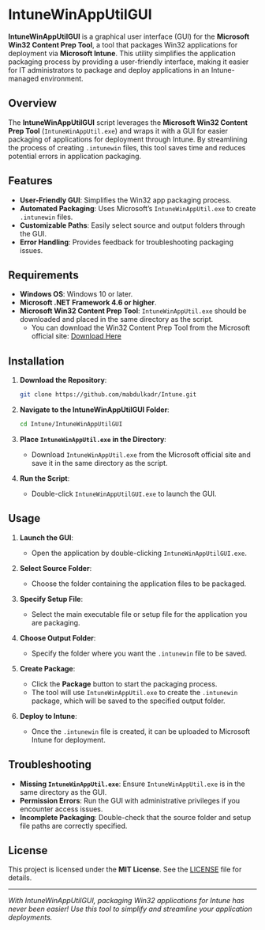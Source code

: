 # IntuneWinAppUtilGUI

**IntuneWinAppUtilGUI** is a graphical user interface (GUI) for the **Microsoft Win32 Content Prep Tool**, a tool that packages Win32 applications for deployment via **Microsoft Intune**. This utility simplifies the application packaging process by providing a user-friendly interface, making it easier for IT administrators to package and deploy applications in an Intune-managed environment.

## Overview

The **IntuneWinAppUtilGUI** script leverages the **Microsoft Win32 Content Prep Tool** (`IntuneWinAppUtil.exe`) and wraps it with a GUI for easier packaging of applications for deployment through Intune. By streamlining the process of creating `.intunewin` files, this tool saves time and reduces potential errors in application packaging.

## Features

- **User-Friendly GUI**: Simplifies the Win32 app packaging process.
- **Automated Packaging**: Uses Microsoft’s `IntuneWinAppUtil.exe` to create `.intunewin` files.
- **Customizable Paths**: Easily select source and output folders through the GUI.
- **Error Handling**: Provides feedback for troubleshooting packaging issues.

## Requirements

- **Windows OS**: Windows 10 or later.
- **Microsoft .NET Framework 4.6 or higher**.
- **Microsoft Win32 Content Prep Tool**: `IntuneWinAppUtil.exe` should be downloaded and placed in the same directory as the script.
  - You can download the Win32 Content Prep Tool from the Microsoft official site: [Download Here](https://learn.microsoft.com/mem/intune/apps/apps-win32-app-management#prepare-the-win32-app-content)

## Installation

1. **Download the Repository**:
   ```bash
   git clone https://github.com/mabdulkadr/Intune.git
   ```

2. **Navigate to the IntuneWinAppUtilGUI Folder**:
   ```bash
   cd Intune/IntuneWinAppUtilGUI
   ```

3. **Place `IntuneWinAppUtil.exe` in the Directory**:
   - Download `IntuneWinAppUtil.exe` from the Microsoft official site and save it in the same directory as the script.

4. **Run the Script**:
   - Double-click `IntuneWinAppUtilGUI.exe` to launch the GUI.

## Usage

1. **Launch the GUI**:
   - Open the application by double-clicking `IntuneWinAppUtilGUI.exe`.

2. **Select Source Folder**:
   - Choose the folder containing the application files to be packaged.

3. **Specify Setup File**:
   - Select the main executable file or setup file for the application you are packaging.

4. **Choose Output Folder**:
   - Specify the folder where you want the `.intunewin` file to be saved.

5. **Create Package**:
   - Click the **Package** button to start the packaging process.
   - The tool will use `IntuneWinAppUtil.exe` to create the `.intunewin` package, which will be saved to the specified output folder.

6. **Deploy to Intune**:
   - Once the `.intunewin` file is created, it can be uploaded to Microsoft Intune for deployment.

## Troubleshooting

- **Missing `IntuneWinAppUtil.exe`**: Ensure `IntuneWinAppUtil.exe` is in the same directory as the GUI.
- **Permission Errors**: Run the GUI with administrative privileges if you encounter access issues.
- **Incomplete Packaging**: Double-check that the source folder and setup file paths are correctly specified.

## License

This project is licensed under the **MIT License**. See the [LICENSE](LICENSE) file for details.

---

*With IntuneWinAppUtilGUI, packaging Win32 applications for Intune has never been easier! Use this tool to simplify and streamline your application deployments.*
